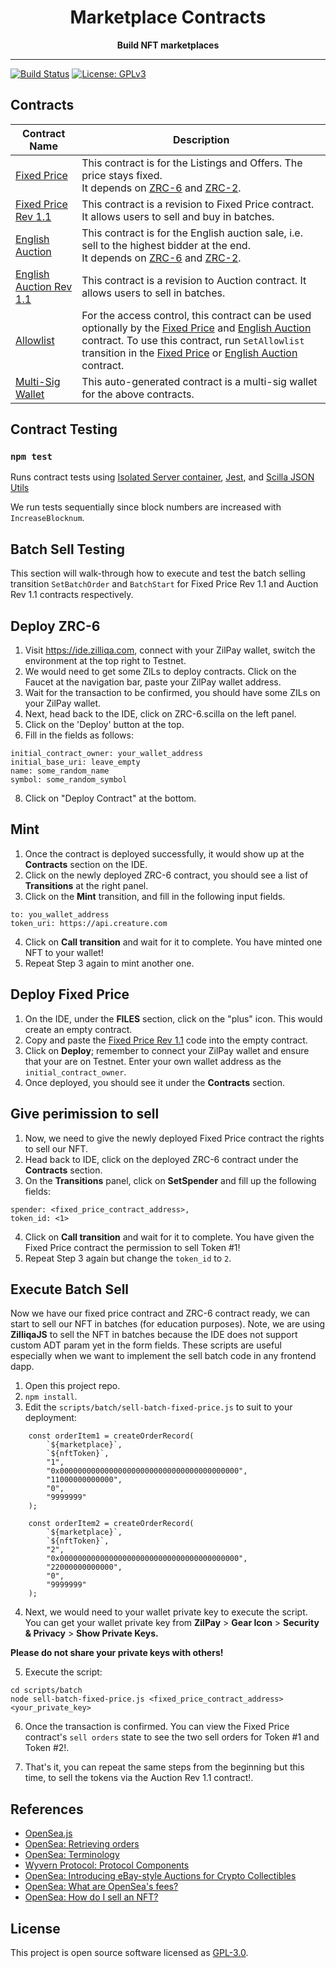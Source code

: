 [zrc-6]: https://github.com/Zilliqa/ZRC/blob/master/zrcs/zrc-6.md
[zrc-2]: https://github.com/Zilliqa/ZRC/blob/master/zrcs/zrc-2.md
[allowlist]: contracts/allowlist.scilla
[multi-sig wallet]: contracts/msw.scilla
[fixed price]: contracts/fixed_price.scilla
[english auction]: contracts/english_auction.scilla
[fixed price rev 1.1]: contracts/fixed_price_rev1.1.scilla
[english auction rev 1.1]: contracts/english_auction_rev1.1.scilla

<div align="center">
  <h1>
  Marketplace Contracts
  </h1>
  <strong>
  Build NFT marketplaces
  </strong>
</div>

<hr/>

[![Build Status](https://app.travis-ci.com/Zilliqa/marketplace-contracts.svg?token=6BrmjBEqdaGp73khUJCz&branch=main)](https://app.travis-ci.com/Zilliqa/marketplace-contracts) [![License: GPLv3](https://img.shields.io/badge/License-GPLv3-blue.svg)](LICENSE)

## Contracts

| Contract Name      | Description                                                                                                                                                                                                               |
| ------------------ | ------------------------------------------------------------------------------------------------------------------------------------------------------------------------------------------------------------------------- |
| [Fixed Price]      | This contract is for the Listings and Offers. The price stays fixed. <br/> It depends on [ZRC-6] and [ZRC-2].                                                                                                             |
| [Fixed Price Rev 1.1] | This contract is a revision to Fixed Price contract. It allows users to sell and buy in batches. |
| [English Auction]  | This contract is for the English auction sale, i.e. sell to the highest bidder at the end. <br/> It depends on [ZRC-6] and [ZRC-2].                                                                                       |
| [English Auction Rev 1.1] | This contract is a revision to Auction contract. It allows users to sell in batches. |
| [Allowlist]        | For the access control, this contract can be used optionally by the [Fixed Price] and [English Auction] contract. To use this contract, run `SetAllowlist` transition in the [Fixed Price] or [English Auction] contract. |
| [Multi-Sig Wallet] | This auto-generated contract is a multi-sig wallet for the above contracts.                                                                                                                                               |

## Contract Testing

### `npm test`

Runs contract tests using [Isolated Server container](https://hub.docker.com/r/zilliqa/zilliqa-isolated-server), [Jest](https://jestjs.io/), and [Scilla JSON Utils](https://github.com/Zilliqa/scilla-json-utils)

We run tests sequentially since block numbers are increased with `IncreaseBlocknum`.

## Batch Sell Testing

This section will walk-through how to execute and test the batch selling transition `SetBatchOrder` and `BatchStart` for Fixed Price Rev 1.1 and Auction Rev 1.1 contracts respectively.

## Deploy ZRC-6
1. Visit https://ide.zilliqa.com, connect with your ZilPay wallet, switch the environment at the top right to Testnet.
3. We would need to get some ZILs to deploy contracts. Click on the Faucet at the navigation bar, paste your ZilPay wallet address.
4. Wait for the transaction to be confirmed, you should have some ZILs on your ZilPay wallet.
5. Next, head back to the IDE, click on ZRC-6.scilla on the left panel.
6. Click on the 'Deploy' button at the top.
7. Fill in the fields as follows:
```
initial_contract_owner: your_wallet_address
initial_base_uri: leave_empty
name: some_random_name
symbol: some_random_symbol
```
8. Click on "Deploy Contract" at the bottom.

## Mint
1. Once the contract is deployed successfully, it would show up at the **Contracts** section on the IDE.
2. Click on the newly deployed ZRC-6 contract, you should see a list of **Transitions** at the right panel.
3. Click on the **Mint** transition, and fill in the following input fields.
```
to: you_wallet_address
token_uri: https://api.creature.com
```
4. Click on **Call transition** and wait for it to complete. You have minted one NFT to your wallet!
5. Repeat Step 3 again to mint another one.

## Deploy Fixed Price
1. On the IDE, under the **FILES** section, click on the "plus" icon. This would create an empty contract. 
2. Copy and paste the [Fixed Price Rev 1.1] code into the empty contract.
3. Click on **Deploy**; remember to connect your ZilPay wallet and ensure that your are on Testnet. Enter your own wallet address as the `initial_contract_owner`.
4. Once deployed, you should see it under the **Contracts** section.

## Give perimission to sell
1. Now, we need to give the newly deployed Fixed Price contract the rights to sell our NFT.
2. Head back to IDE, click on the deployed ZRC-6 contract under the **Contracts** section.
3. On the **Transitions** panel, click on **SetSpender** and fill up the following fields:
```
spender: <fixed_price_contract_address>,
token_id: <1>
```
4. Click on **Call transition** and wait for it to complete. You have given the Fixed Price contract the permission to sell Token #1!
5. Repeat Step 3 again but change the `token_id` to `2`.

## Execute Batch Sell
Now we have our fixed price contract and ZRC-6 contract ready, we can start to sell our NFT in batches (for education purposes). Note, we are using **ZilliqaJS** to sell the NFT in batches because the IDE does not support custom ADT param yet in the form fields. These scripts are useful especially when we want to implement the sell batch code in any frontend dapp.

1. Open this project repo.
2. `npm install`.
3. Edit the `scripts/batch/sell-batch-fixed-price.js` to suit to your deployment:
```
    const orderItem1 = createOrderRecord(
        `${marketplace}`,
        `${nftToken}`,
        "1",
        "0x0000000000000000000000000000000000000000",
        "11000000000000",
        "0",
        "9999999"
    );

    const orderItem2 = createOrderRecord(
        `${marketplace}`,
        `${nftToken}`,
        "2",
        "0x0000000000000000000000000000000000000000",
        "22000000000000",
        "0",
        "9999999"
    );
```
4. Next, we would need to your wallet private key to execute the script. You can get your wallet private key from **ZilPay** > **Gear Icon** > **Security & Privacy** > **Show Private Keys.** 

**Please do not share your private keys with others!**

5. Execute the script:
```
cd scripts/batch
node sell-batch-fixed-price.js <fixed_price_contract_address> <your_private_key>
```

6. Once the transaction is confirmed. You can view the Fixed Price contract's `sell orders` state to see the two sell orders for Token #1 and Token #2!.

7. That's it, you can repeat the same steps from the beginning but this time, to sell the tokens via the Auction Rev 1.1 contract!.


## References

- [OpenSea.js](https://github.com/ProjectOpenSea/opensea-js#getting-started)
- [OpenSea: Retrieving orders](https://docs.opensea.io/reference/retrieving-orders)
- [OpenSea: Terminology](https://docs.opensea.io/reference/terminology)
- [Wyvern Protocol: Protocol Components](https://wyvernprotocol.com/docs)
- [OpenSea: Introducing eBay-style Auctions for Crypto Collectibles](https://medium.com/opensea/introducing-ebay-style-auctions-for-crypto-collectibles-47ba856155de)
- [OpenSea: What are OpenSea's fees? ](https://support.opensea.io/hc/en-us/articles/1500011590241-What-are-OpenSea-s-fees-)
- [OpenSea: How do I sell an NFT? ](https://support.opensea.io/hc/en-us/articles/360063498333-How-do-I-sell-an-NFT-)

## License

This project is open source software licensed as [GPL-3.0](https://github.com/zilliqa/marketplace-contracts/blob/main/LICENSE).
